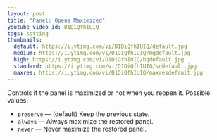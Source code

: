 ```yaml
---
layout: post
title: "Panel: Opens Maximized"
youtube_video_id: D1DiQfhIUIQ
tags: setting
thumbnails:
  default: https://i.ytimg.com/vi/D1DiQfhIUIQ/default.jpg
  medium: https://i.ytimg.com/vi/D1DiQfhIUIQ/mqdefault.jpg
  high: https://i.ytimg.com/vi/D1DiQfhIUIQ/hqdefault.jpg
  standard: https://i.ytimg.com/vi/D1DiQfhIUIQ/sddefault.jpg
  maxres: https://i.ytimg.com/vi/D1DiQfhIUIQ/maxresdefault.jpg
---
```


Controls if the panel is maximized or not when you reopen it. Possible values:

- `preserve` — (default) Keep the previous state.
- `always` — Always maximize the restored panel.
- `never` — Never maximize the restored panel.
